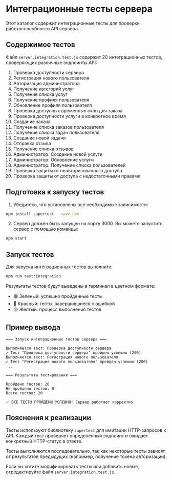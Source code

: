 # Интеграционные тесты сервера

Этот каталог содержит интеграционные тесты для проверки работоспособности API сервера.

## Содержимое тестов

Файл `server.integration.test.js` содержит 20 интеграционных тестов, проверяющих различные эндпоинты API:

1. Проверка доступности сервера
2. Регистрация нового пользователя
3. Авторизация администратора
4. Получение категорий услуг
5. Получение списка услуг
6. Получение профиля пользователя
7. Обновление профиля пользователя
8. Проверка доступных временных окон для заказа
9. Проверка доступности услуги в конкретное время
10. Создание заказа
11. Получение списка заказов пользователя
12. Получение списка задач пользователя
13. Создание новой задачи
14. Отправка отзыва
15. Получение списка отзывов
16. Администратор: Создание новой услуги
17. Администратор: Обновление услуги
18. Администратор: Получение списка пользователей
19. Проверка защиты от неавторизованного доступа
20. Проверка защиты от доступа с недостаточными правами

## Подготовка к запуску тестов

1. Убедитесь, что установлены все необходимые зависимости:

```bash
npm install supertest --save-dev
```

2. Сервер должен быть запущен на порту 3000. Вы можете запустить сервер с помощью команды:

```bash
npm start
```

## Запуск тестов

Для запуска интеграционных тестов выполните:

```bash
npm run test:integration
```

Результаты тестов будут выведены в терминал в цветном формате:
- 🟢 Зеленый: успешно пройденные тесты
- 🔴 Красный: тесты, завершившиеся с ошибкой
- 🟡 Желтый: процесс выполнения тестов

## Пример вывода

```
=== Запуск интеграционных тестов сервера ===

Выполняется тест: Проверка доступности сервера
✓ Тест "Проверка доступности сервера" пройден успешно (200)
Выполняется тест: Регистрация нового пользователя
✓ Тест "Регистрация нового пользователя" пройден успешно (200)
...

=== Результаты тестирования ===

Пройдено тестов: 20
Не пройдено тестов: 0
Всего тестов: 20

✅ ВСЕ ТЕСТЫ ПРОЙДЕНЫ УСПЕШНО! Сервер работает корректно.
```

## Пояснения к реализации

Тесты используют библиотеку `supertest` для имитации HTTP-запросов к API. Каждый тест проверяет определенный эндпоинт и ожидает конкретный HTTP-статус в ответе.

Тесты выполняются последовательно, так как некоторые тесты зависят от результатов предыдущих (например, получение токена авторизации).

Если вы хотите модифицировать тесты или добавить новые, отредактируйте файл `server.integration.test.js`. 